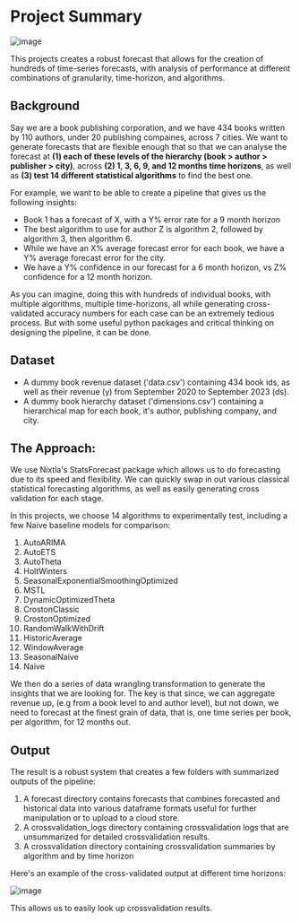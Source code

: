 # Project Summary

![image](https://github.com/dkwik/nixtla-forecasting-at-scale/assets/89932747/31f6e0b6-1b9c-43eb-9555-79bbb4a863fd)


This projects creates a robust forecast that allows for the creation of hundreds of time-series forecasts, with analysis of performance at different combinations of granularity, time-horizon, and algorithms. 

## Background
Say we are a book publishing corporation, and we have 434 books written by 110 authors, under 20 publishing compaines, across 7 cities. We want to generate forecasts that are flexible enough that so that we can analyse the forecast at **(1) each of these levels of the hierarchy (book > author > publisher > city)**, across **(2) 1, 3, 6, 9, and 12 months time horizons**, as well as **(3) test 14 different statistical algorithms** to find the best one. 

For example, we want to be able to create a pipeline that gives us the following insights:
- Book 1 has a forecast of X, with a Y% error rate for a 9 month horizon
- The best algorithm to use for author Z is algorithm 2, followed by algorithm 3, then algorithm 6.
- While we have an X% average forecast error for each book, we have a Y% average forecast error for the city.
- We have a Y% confidence in our forecast for a 6 month horizon, vs Z% confidence for a 12 month horizon.

As you can imagine, doing this with hundreds of individual books, with multiple algorithms, multiple time-horizons, all while generating cross-validated accuracy numbers for each case can be an extremely tedious process. But with some useful python packages and critical thinking on designing the pipeline, it can be done.

## Dataset
- A dummy book revenue dataset ('data.csv') containing 434 book ids, as well as their revenue (y) from September 2020 to September 2023 (ds). 
- A dummy book hierarchy dataset ('dimensions.csv') containing a hierarchical map for each book, it's author, publishing company, and city.


## The Approach:
We use Nixtla's StatsForecast package which allows us to do forecasting due to its speed and flexibility. We can quickly swap in out various classical statistical forecasting algorithms, as well as easily generating cross validation for each stage. 

In this projects, we choose 14 algorithms to experimentally test, including a few Naive baseline models for comparison:

1. AutoARIMA
2. AutoETS
3. AutoTheta
4. HoltWinters
5. SeasonalExponentialSmoothingOptimized
6. MSTL
7. DynamicOptimizedTheta
8. CrostonClassic
9. CrostonOptimized
10. RandomWalkWithDrift
11. HistoricAverage
12. WindowAverage
13. SeasonalNaive
14. Naive

We then do a series of data wrangling transformation to generate the insights that we are looking for. The key is that since, we can aggregate revenue up, (e.g from a book level to and author level), but not down, we need to forecast at the finest grain of data, that is, one time series per book, per algorithm, for 12 months out.

## Output
The result is a robust system that creates a few folders with summarized outputs of the pipeline:

 1. A forecast directory contains forecasts that combines forecasted and historical data into various dataframe formats useful for further manipulation or to upload to a cloud store.
 2. A crossvalidation_logs directory containing crossvalidation logs that are unsummarized for detailed crossvalidation results.
 3. A crossvalidation directory containing crossvalidation summaries by algorithm and by time horizon

Here's an example of the cross-validated output at different time horizons:

![image](https://github.com/dkwik/nixtla-forecasting-at-scale/assets/89932747/b0321228-af99-46b0-8739-347fa08b928b)

 
This allows us to easily look up crossvalidation results.
